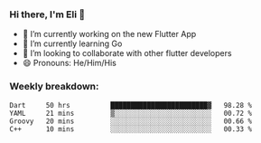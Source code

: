 ### Hi there, I'm Eli 👋
- 🔭 I’m currently working on the new Flutter App
- 🌱 I’m currently learning Go
- 🦄 I’m looking to collaborate with other flutter developers
- 😄 Pronouns: He/Him/His

### Weekly breakdown:
<!--START_SECTION:waka-->
```text
Dart     50 hrs          ████████████████████████▓   98.28 % 
YAML     21 mins         ▒░░░░░░░░░░░░░░░░░░░░░░░░   00.72 % 
Groovy   20 mins         ░░░░░░░░░░░░░░░░░░░░░░░░░   00.66 % 
C++      10 mins         ░░░░░░░░░░░░░░░░░░░░░░░░░   00.33 % 
```
<!--END_SECTION:waka-->
